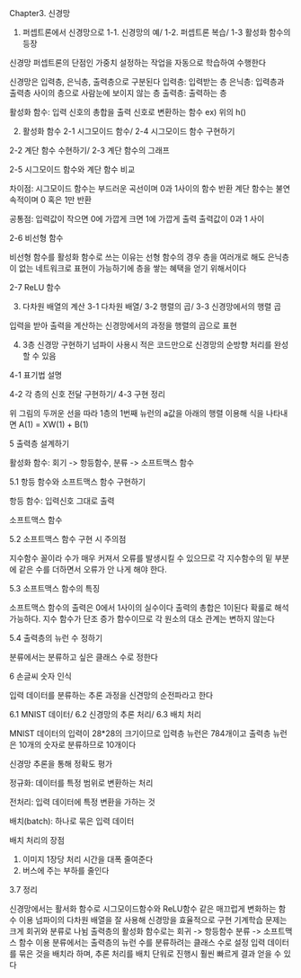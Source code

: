 Chapter3. 신경망

1.	퍼셉트론에서 신경망으로
1-1.	신경망의 예/ 1-2. 퍼셉트론 복습/ 1-3 활성화 함수의 등장

신경망 퍼셉트론의 단점인 가중치 설정하는 작업을 자동으로 학습하여 수행한다

 

신경망은 입력층, 은닉층, 출력층으로 구분된다
입력층: 입력받는 층
은닉층: 입력층과 출력층 사이의 층으로 사람눈에 보이지 않는 층
출력층: 출력하는 층

 

활성화 함수: 입력 신호의 총합을 출력 신호로 변환하는 함수 ex) 위의 h()

2.	활성화 함수
2-1 시그모이드 함수/ 2-4 시그모이드 함수 구현하기

 

 

2-2 계단 함수 수현하기/ 2-3 계단 함수의 그래프

 

2-5 시그모이드 함수와 계단 함수 비교

차이점: 시그모이드 함수는 부드러운 곡선이며 0과 1사이의 함수 반환
		계단 함수는 불연속적이며 0 혹은 1만 반환

공통점: 입력값이 작으면 0에 가깝게 크면 1에 가깝게 출력
		출력값이 0과 1 사이

2-6 비선형 함수

비선형 함수를 활성화 함수로 쓰는 이유는 선형 함수의 경우 층을 여러개로 해도 은닉층이 없는 네트워크로 표현이 가능하기에 층을 쌓는 혜택을 얻기 위해서이다

2-7 ReLU 함수

 
 
 
3.	다차원 배열의 계산
3-1 다차원 배열/ 3-2 행렬의 곱/ 3-3 신경망에서의 행렬 곱

 
입력을 받아 출력을 계산하는 신경망에서의 과정을 행렬의 곱으로 표현

4.	3층 신경망 구현하기
넘파이 사용시 적은 코드만으로 신경망의 순방향 처리를 완성할 수 있음 

4-1 표기법 설명

 

4-2 각 층의 신호 전달 구현하기/ 4-3 구현 정리

 

위 그림의 두꺼운 선을 따라 1층의 1번째 뉴런의 a값을 아래의 행렬 이용해 식을 나타내면 A(1) = XW(1) + B(1) 
 

5 출력층 설계하기

활성화 함수: 회기 -> 항등함수, 분류 -> 소프트맥스 함수

5.1 항등 함수와 소프트맥스 함수 구현하기

항등 함수: 입력신호 그대로 출력

소프트맥스 함수
 
5.2 소프트맥스 함수 구현 시 주의점
 

지수함수 꼴이라 수가 매우 커져서 오류를 발생시킬 수 있으므로 각 지수함수의 밑 부분에 같은 수를 더하면서 오류가 안 나게 해야 한다.

5.3 소프트맥스 함수의 특징

소프트맥스 함수의 출력은 0에서 1사이의 실수이다
출력의 총합은 1이된다
확룰로 해석 가능하다.
지수 함수가 단조 증가 함수이므로 각 원소의 대소 관계는 변하지 않는다

5.4 출력층의 뉴런 수 정하기

분류에서는 분류하고 싶은 클래스 수로 정한다

6 손글씨 숫자 인식

입력 데이터를 분류하는 추론 과정을 신견망의 순전파라고 한다

6.1 MNIST 데이터/ 6.2 신경망의 추론 처리/ 6.3 배치 처리

MNIST 데이터의 입력이 28*28의 크기이므로 입력층 뉴런은 784개이고 출력층 뉴런은 10개의 숫자로 분류하므로 10개이다

신경망 추론을 통해 정확도 평가

정규화: 데이터를 특정 범위로 변환하는 처리

전처리: 입력 데이터에 특정 변환을 가하는 것

배치(batch): 하나로 묶은 입력 데이터

배치 처리의 장점 
1. 이미지 1장당 처리 시간을 대폭 줄여준다
2. 버스에 주는 부하를 줄인다

3.7 정리

신경망에서는 활서화 함수로 시그모이드함수와 ReLU함수 같은 매끄럽게 변화하는 함수 이용
넘파이의 다차원 배열을 잘 사용해 신경망을 효율적으로 구현
기계학습 문제는 크게 회귀와 분류로 나뉨
출력층의 활성화 함수로는 회귀 -> 항등함수 분류 -> 소프트맥스 함수 이용
분류에서는 출력층의 뉴런 수를 분류하려는 클래스 수로 설정
입력 데이터를 묶은 것을 배치라 하며, 추론 처리를 배치 단워로 진행시 훨씬 빠르게 결과 얻을 수 있다


